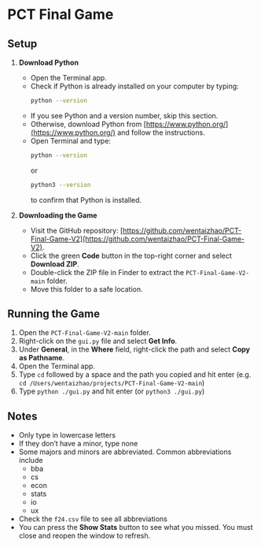 # PCT Final Game

## Setup 

1. **Download Python**
   - Open the Terminal app.
   - Check if Python is already installed on your computer by typing:
     ```bash
     python --version
     ```
   - If you see Python and a version number, skip this section.
   - Otherwise, download Python from [https://www.python.org/](https://www.python.org/) and follow the instructions.
   - Open Terminal and type:
     ```bash
     python --version
     ```
     or
     ```bash
     python3 --version
     ```
     to confirm that Python is installed.

2. **Downloading the Game**
   - Visit the GitHub repository: [https://github.com/wentaizhao/PCT-Final-Game-V2](https://github.com/wentaizhao/PCT-Final-Game-V2).
   - Click the green **Code** button in the top-right corner and select **Download ZIP**.
   - Double-click the ZIP file in Finder to extract the `PCT-Final-Game-V2-main` folder.
   - Move this folder to a safe location.

## Running the Game

1. Open the `PCT-Final-Game-V2-main` folder.
2. Right-click on the `gui.py` file and select **Get Info**.
3. Under **General**, in the **Where** field, right-click the path and select **Copy as Pathname**.
4. Open the Terminal app.
5. Type `cd` followed by a space and the path you copied and hit enter (e.g. `cd /Users/wentaizhao/projects/PCT-Final-Game-V2-main`)
6. Type `python ./gui.py` and hit enter (or `python3 ./gui.py`)

## Notes
- Only type in lowercase letters
- If they don’t have a minor, type none
- Some majors and minors are abbreviated. Common abbreviations include
    - bba
    - cs
    - econ
    - stats
    - io
    - ux
- Check the `f24.csv` file to see all abbreviations
- You can press the **Show Stats** button to see what you missed. You must close and reopen the window to refresh.
